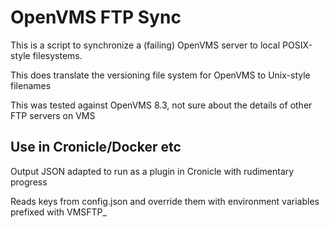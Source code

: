 # OpenVMS FTP Sync
This is a script to synchronize a (failing) OpenVMS server to local POSIX-style filesystems.

This does translate the versioning file system for OpenVMS to Unix-style filenames

This was tested against OpenVMS 8.3, not sure about the details of other FTP servers on VMS

## Use in Cronicle/Docker etc
Output JSON adapted to run as a plugin in Cronicle with rudimentary progress

Reads keys from config.json and override them with environment variables prefixed with VMSFTP_